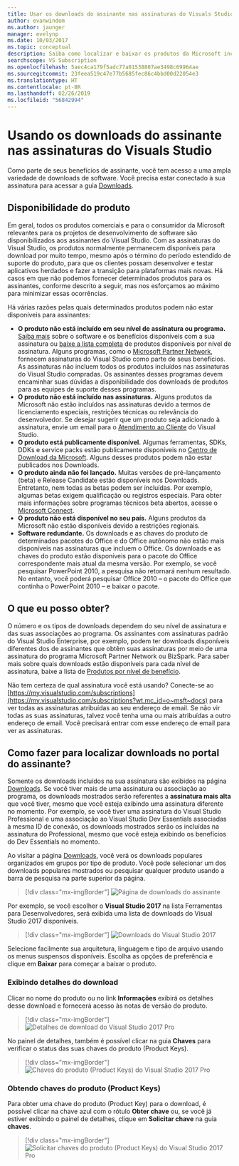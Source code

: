 ```yaml
---
title: Usar os downloads do assinante nas assinaturas do Visuals Studio | Microsoft Docs
author: evanwindom
ms.author: jaunger
manager: evelynp
ms.date: 10/03/2017
ms.topic: conceptual
description: Saiba como localizar e baixar os produtos da Microsoft incluídos na sua assinatura do Visual Studio.
searchscope: VS Subscription
ms.openlocfilehash: 5aec4ca179f5adc77a01538807ae3498c69964ae
ms.sourcegitcommit: 23feea519c47e77b5685fec86c4bbd00d22054e3
ms.translationtype: HT
ms.contentlocale: pt-BR
ms.lasthandoff: 02/26/2019
ms.locfileid: "56842994"
---
```

# <a name="using-subscriber-downloads-in-visual-studio-subscriptions"></a>Usando os downloads do assinante nas assinaturas do Visuals Studio
Como parte de seus benefícios de assinante, você tem acesso a uma ampla variedade de downloads de software.
Você precisa estar conectado à sua assinatura para acessar a guia [Downloads](https://my.visualstudio.com/downloads?wt.mc_id=o~msft~docs).

## <a name="product-availability"></a>Disponibilidade do produto
Em geral, todos os produtos comerciais e para o consumidor da Microsoft relevantes para os projetos de desenvolvimento de software são disponibilizados aos assinantes do Visual Studio. Com as assinaturas do Visual Studio, os produtos normalmente permanecem disponíveis para download por muito tempo, mesmo após o término do período estendido de suporte do produto, para que os clientes possam desenvolver e testar aplicativos herdados e fazer a transição para plataformas mais novas. Há casos em que não podemos fornecer determinados produtos para os assinantes, conforme descrito a seguir, mas nos esforçamos ao máximo para minimizar essas ocorrências.

Há várias razões pelas quais determinados produtos podem não estar disponíveis para assinantes:

- **O produto não está incluído em seu nível de assinatura ou programa.** [Saiba mais](https://visualstudio.microsoft.com/vs/pricing/) sobre o software e os benefícios disponíveis com a sua assinatura ou [baixe a lista completa](https://download.microsoft.com/download/1/5/4/15454442-CF17-47B9-A65D-DF84EF88511B/Products_by_Benefit_Level.xlsx) de produtos disponíveis por nível de assinatura. Alguns programas, como o [Microsoft Partner Network](https://partner.microsoft.com/), fornecem assinaturas do Visual Studio como parte de seus benefícios.  As assinaturas não incluem todos os produtos incluídos nas assinaturas do Visual Studio compradas. Os assinantes desses programas devem encaminhar suas dúvidas a disponibilidade dos downloads de produtos para as equipes de suporte desses programas.
- **O produto não está incluído nas assinaturas.** Alguns produtos da Microsoft não estão incluídos nas assinaturas devido a termos de licenciamento especiais, restrições técnicas ou relevância do desenvolvedor. Se desejar sugerir que um produto seja adicionado à assinatura, envie um email para o [Atendimento ao Cliente](https://visualstudio.microsoft.com/subscriptions/support/) do Visual Studio.
- **O produto está publicamente disponível.** Algumas ferramentas, SDKs, DDKs e service packs estão publicamente disponíveis no [Centro de Download da Microsoft](https://www.microsoft.com/download). Alguns desses produtos podem não estar publicados nos Downloads.
- **O produto ainda não foi lançado.**  Muitas versões de pré-lançamento (beta) e Release Candidate estão disponíveis nos Downloads. Entretanto, nem todas as betas podem ser incluídas. Por exemplo, algumas betas exigem qualificação ou registros especiais. Para obter mais informações sobre programas técnicos beta abertos, acesse o [Microsoft Connect](http://connect.microsoft.com/).
- **O produto não está disponível no seu país.** Alguns produtos da Microsoft não estão disponíveis devido a restrições regionais.
- **Software redundante.** Os downloads e as chaves do produto de determinados pacotes do Office e do Office autônomo não estão mais disponíveis nas assinaturas que incluem o Office. Os downloads e as chaves do produto estão disponíveis para o pacote do Office correspondente mais atual da mesma versão.  Por exemplo, se você pesquisar PowerPoint 2010, a pesquisa não retornará nenhum resultado.  No entanto, você poderá pesquisar Office 2010 – o pacote do Office que continha o PowerPoint 2010 – e baixar o pacote.

## <a name="what-do-i-get"></a>O que eu posso obter?
O número e os tipos de downloads dependem do seu nível de assinatura e das suas associações ao programa.  Os assinantes com assinaturas padrão do Visual Studio Enterprise, por exemplo, podem ter downloads disponíveis diferentes dos de assinantes que obtêm suas assinaturas por meio de uma assinatura do programa Microsoft Partner Network ou BizSpark.  Para saber mais sobre quais downloads estão disponíveis para cada nível de assinatura, baixe a lista de [Produtos por nível de benefício](https://download.microsoft.com/download/1/5/4/15454442-CF17-47B9-A65D-DF84EF88511B/Products_by_Benefit_Level.xlsx).

Não tem certeza de qual assinatura você está usando?  Conecte-se ao [https://my.visualstudio.com/subscriptions](https://my.visualstudio.com/subscriptions?wt.mc_id=o~msft~docs) para ver todas as assinaturas atribuídas ao seu endereço de email. Se não vir todas as suas assinaturas, talvez você tenha uma ou mais atribuídas a outro endereço de email.  Você precisará entrar com esse endereço de email para ver as assinaturas.

## <a name="how-do-i-find-downloads-in-the-subscriber-portal"></a>Como fazer para localizar downloads no portal do assinante?
Somente os downloads incluídos na sua assinatura são exibidos na página [Downloads](https://my.visualstudio.com/downloads/featured).  Se você tiver mais de uma assinatura ou associação ao programa, os downloads mostrados serão referentes a **assinatura mais alta** que você tiver, mesmo que você esteja exibindo uma assinatura diferente no momento.  Por exemplo, se você tiver uma assinatura do Visual Studio Professional e uma associação ao Visual Studio Dev Essentials associadas à mesma ID de conexão, os downloads mostrados serão os incluídas na assinatura do Professional, mesmo que você esteja exibindo os benefícios do Dev Essentials no momento.

Ao visitar a página [Downloads](https://my.visualstudio.com/downloads/featured?wt.mc_id=o~msft~docs), você verá os downloads populares organizados em grupos por tipo de produto.  Você pode selecionar um dos downloads populares mostrados ou pesquisar qualquer produto usando a barra de pesquisa na parte superior da página.
> [!div class="mx-imgBorder"]
> ![Página de downloads do assinante](_img/subscriber-downloads/subscriber-downloads-resized.png)

Por exemplo, se você escolher o **Visual Studio 2017** na lista Ferramentas para Desenvolvedores, será exibida uma lista de downloads do Visual Studio 2017 disponíveis.
> [!div class="mx-imgBorder"]
> ![Downloads do Visual Studio 2017](_img/subscriber-downloads/vs2017-new-UI.png)

Selecione facilmente sua arquitetura, linguagem e tipo de arquivo usando os menus suspensos disponíveis. Escolha as opções de preferência e clique em **Baixar** para começar a baixar o produto.

### <a name="displaying-download-details"></a>Exibindo detalhes do download

Clicar no nome do produto ou no link **Informações** exibirá os detalhes desse download e fornecerá acesso às notas de versão do produto.
> [!div class="mx-imgBorder"]
> ![Detalhes de download do Visual Studio 2017 Pro](_img/subscriber-downloads/vs2017-pro-details.png)

No painel de detalhes, também é possível clicar na guia **Chaves** para verificar o status das suas chaves do produto (Product Keys).
> [!div class="mx-imgBorder"]
> ![Chaves do produto (Product Keys) do Visual Studio 2017 Pro](_img/subscriber-downloads/vs2017-pro-keys.png)

### <a name="obtaining-product-keys"></a>Obtendo chaves do produto (Product Keys)
Para obter uma chave do produto (Product Key) para o download, é possível clicar na chave azul com o rótulo **Obter chave** ou, se você já estiver exibindo o painel de detalhes, clique em **Solicitar chave** na guia **chaves**.
> [!div class="mx-imgBorder"]
> ![Solicitar chaves do produto (Product Keys) do Visual Studio 2017 Pro](_img/subscriber-downloads/vs2017-pro-claim-keys.png)
